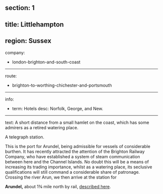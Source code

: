 section: 1
----
title: Littlehampton
----
region: Sussex
----
company:
- london-brighton-and-south-coast
----
route:
- brighton-to-worthing-chichester-and-portsmouth
----
info:
- term: Hotels
  desc: Norfolk, George, and New.
----
text: A short distance from a small hamlet on the coast, which has some admirers as a retired watering place.

A telegraph station.

This is the port for Arundel, being admissible for vessels of considerable burthen. It has recently attracted the attention of the Brighton Railway Company, who have established a system of steam communication between here and the Channel Islands. No doubt this will be a means of increasing its trading importance, whilst as a watering place, its seclusive qualifications will still command a considerable share of patronage. Crossing the river Arun, we then arrive at the station for

**Arundel,** about 1¾ mile north by rail, [described here](/stations/arundel).
